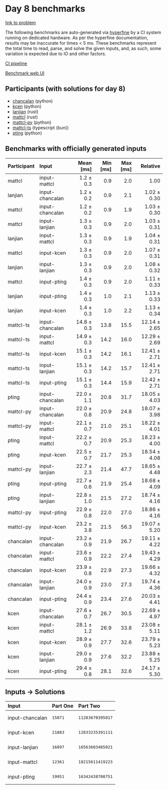 # Day 8 benchmarks

[link to problem](https://adventofcode.com/2023/day/8)

The following benchmarks are auto-generated via
[hyperfine](https://github.com/sharkdp/hyperfine) by a CI system running on
dedicated hardware. As per the hyperfine documentation, results may be
inaccurate for times < 5 ms. These benchmarks represent the total time to read,
parse, and solve the given inputs, and, as such, some variation is expected due
to IO and other factors.

[CI pipeline](http://ci.papercode.net:8080/teams/main/pipelines/aoc2023)

[Benchmark web UI](https://aoc.ancalagon.black)


## Participants (with solutions for day 8)

- [chancalan](https://github.com/chancalan/aoc2023) (python)
- [kcen](https://github.com/kcen/aoc2023) (python)
- [lanjian](https://github.com/lanjian/aoc-2023) (rust)
- [mattcl](https://github.com/mattcl/aoc2023) (rust)
- [mattcl-py](https://github.com/mattcl/aoc2023-py) (python)
- [mattcl-ts](https://github.com/mattcl/aoc2023-js) (typescript (bun))
- [pting](https://github.com/pting/aoc2023) (python)


## Benchmarks with officially generated inputs

| Participant | Input | Mean [ms] | Min [ms] | Max [ms] | Relative |
|:---|:---|---:|---:|---:|---:|
| mattcl | input-mattcl | 1.2 ± 0.3 | 0.9 | 2.0 | 1.00 |
| lanjian | input-chancalan | 1.2 ± 0.2 | 0.9 | 2.1 | 1.02 ± 0.30 |
| mattcl | input-chancalan | 1.2 ± 0.2 | 0.9 | 1.9 | 1.03 ± 0.30 |
| mattcl | input-lanjian | 1.3 ± 0.3 | 0.9 | 2.0 | 1.03 ± 0.31 |
| lanjian | input-mattcl | 1.3 ± 0.3 | 0.9 | 1.9 | 1.04 ± 0.31 |
| mattcl | input-kcen | 1.3 ± 0.3 | 0.9 | 2.0 | 1.07 ± 0.31 |
| lanjian | input-lanjian | 1.3 ± 0.3 | 0.9 | 2.0 | 1.08 ± 0.32 |
| mattcl | input-pting | 1.4 ± 0.3 | 0.9 | 2.0 | 1.11 ± 0.33 |
| lanjian | input-pting | 1.4 ± 0.3 | 1.0 | 2.1 | 1.13 ± 0.33 |
| lanjian | input-kcen | 1.4 ± 0.3 | 1.0 | 2.2 | 1.13 ± 0.34 |
| mattcl-ts | input-chancalan | 14.8 ± 0.3 | 13.8 | 15.5 | 12.14 ± 2.65 |
| mattcl-ts | input-mattcl | 14.9 ± 0.3 | 14.2 | 16.0 | 12.29 ± 2.69 |
| mattcl-ts | input-kcen | 15.1 ± 0.3 | 14.2 | 16.1 | 12.41 ± 2.71 |
| mattcl-ts | input-lanjian | 15.1 ± 0.3 | 14.2 | 15.7 | 12.41 ± 2.71 |
| mattcl-ts | input-pting | 15.1 ± 0.3 | 14.4 | 15.9 | 12.42 ± 2.71 |
| pting | input-chancalan | 22.0 ± 1.1 | 20.8 | 31.7 | 18.05 ± 4.03 |
| mattcl-py | input-chancalan | 22.0 ± 0.8 | 20.9 | 24.8 | 18.07 ± 3.98 |
| mattcl-py | input-mattcl | 22.1 ± 0.7 | 21.0 | 25.1 | 18.22 ± 4.01 |
| pting | input-mattcl | 22.2 ± 0.7 | 20.9 | 25.3 | 18.23 ± 4.00 |
| pting | input-kcen | 22.5 ± 0.7 | 21.7 | 25.3 | 18.54 ± 4.08 |
| mattcl-py | input-lanjian | 22.7 ± 2.3 | 21.4 | 47.7 | 18.65 ± 4.48 |
| pting | input-pting | 22.7 ± 0.6 | 21.9 | 25.4 | 18.68 ± 4.09 |
| pting | input-lanjian | 22.8 ± 1.0 | 21.5 | 27.2 | 18.74 ± 4.16 |
| mattcl-py | input-pting | 22.9 ± 0.8 | 22.0 | 27.0 | 18.86 ± 4.16 |
| mattcl-py | input-kcen | 23.2 ± 3.8 | 21.5 | 56.3 | 19.07 ± 5.20 |
| chancalan | input-chancalan | 23.2 ± 0.9 | 21.9 | 26.7 | 19.11 ± 4.22 |
| chancalan | input-mattcl | 23.6 ± 0.9 | 22.2 | 27.4 | 19.43 ± 4.29 |
| chancalan | input-kcen | 23.9 ± 0.8 | 22.9 | 27.3 | 19.66 ± 4.32 |
| chancalan | input-lanjian | 24.0 ± 0.9 | 23.0 | 27.3 | 19.74 ± 4.36 |
| chancalan | input-pting | 24.4 ± 0.9 | 23.4 | 27.6 | 20.03 ± 4.41 |
| kcen | input-chancalan | 27.6 ± 0.7 | 26.7 | 30.5 | 22.69 ± 4.97 |
| kcen | input-mattcl | 28.1 ± 1.2 | 26.9 | 33.8 | 23.08 ± 5.11 |
| kcen | input-kcen | 28.9 ± 0.9 | 27.7 | 32.6 | 23.79 ± 5.23 |
| kcen | input-lanjian | 29.0 ± 0.9 | 27.6 | 32.2 | 23.88 ± 5.25 |
| kcen | input-pting | 29.4 ± 0.8 | 28.1 | 32.6 | 24.17 ± 5.30 |


## Inputs -> Solutions

| Input | Part One | Part Two |
|:---|:---|:---|
|input-chancalan|<pre>15871</pre>|<pre>11283670395017</pre>|
|input-kcen|<pre>21883</pre>|<pre>12833235391111</pre>|
|input-lanjian|<pre>16897</pre>|<pre>16563603485021</pre>|
|input-mattcl|<pre>12361</pre>|<pre>18215611419223</pre>|
|input-pting|<pre>19951</pre>|<pre>16342438708751</pre>|